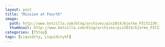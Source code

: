 ```yaml
---
layout: post
title: "Mission at Fourth"
image:
  path: http://www.botzilla.com/blog/archives/pix2014/bjorke_PICS1230.jpg
  thumbnail: http://www.botzilla.com/blog/archives/pix2014/bjorke_PICS1230.jpg
categories: [fStop]
tags: [Liquidity, LiquiditySF]
---
```





